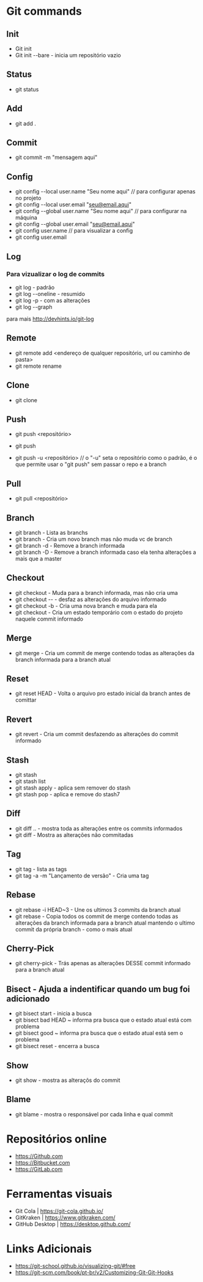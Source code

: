 # Git commands 

## Init

- Git init
- Git init --bare - inicia um repositório vazio

## Status

- git status

## Add

- git add .

## Commit
- git commit -m "mensagem aqui" 

## Config

- git config --local user.name "Seu nome aqui" // para configurar apenas  no projeto 
- git config --local user.email "seu@email.aqui"
- git config --global user.name "Seu nome aqui" // para configurar na máquina 
- git config --global user.email "seu@email.aqui"
- git config user.name // para visualizar a config
- git config user.email 

## Log
### Para vizualizar o log de commits

- git log - padrão
- git log --oneline  - resumido 
- git log -p - com as alterações
- git log --graph

para mais http://devhints.io/git-log

## Remote

- git remote add <nome do repo> <endereço de qualquer repositório, url ou caminho de pasta>
- git remote rename <nome atual> <nome novo>

## Clone

- git clone <url do repo remoto igual o de cima> <nome da pasta a ser criada localmente> 

## Push

- git push <repositório> <branch>
- git push <repositorio> <nome da tag>

- git push -u <repositório> <branch>  // o "-u" seta o repositório como o padrão, é o que permite usar o "git push" sem passar o repo e a branch


## Pull

- git pull <repositório> <branch>

## Branch

- git branch - Lista as branchs
- git branch <nome> - Cria um novo branch mas não muda vc de branch
- git branch -d <nome> - Remove a branch informada
- git branch -D <nome> - Remove a branch informada caso ela tenha alterações a mais que a master

## Checkout

- git checkout <nome da branch> - Muda para a branch informada, mas não cria uma
- git checkout -- <nome do arquivo> - desfaz as alterações do arquivo informado
- git checkout -b <nome da branch> - Cria uma nova branch e muda para ela
- git checkout <hash do commit> - Cria um estado temporário com o estado do projeto naquele commit informado

## Merge

- git merge <nome da branch> - Cria um commit de merge contendo todas as alterações da branch informada para a branch atual

## Reset

- git reset HEAD <Nome do arquivo> - Volta o arquivo pro estado inicial da branch antes de comittar

## Revert

- git revert <hash do commit> - Cria um commit desfazendo as alterações do commit informado

## Stash 

- git stash 
- git stash list
- git stash apply <id> - aplica sem remover do stash 
- git stash pop <id> - aplica e remove do stash7


## Diff
- git diff <hash commit>..<hash commit> - mostra toda as alterações entre os commits informados
- git diff - Mostra as alterações não commitadas 

## Tag
- git tag - lista as tags
- git tag -a <nome da tag> -m "Lançamento de versão" - Cria uma tag 


## Rebase 

- git rebase -i HEAD~3 - Une os ultimos 3 commits da branch atual
- git rebase <nome da branch> - Copia todos os commit de merge contendo todas as alterações da branch informada para a branch atual mantendo o ultimo commit da própria branch - como o mais atual


## Cherry-Pick

- git cherry-pick <hash do commit> - Trás apenas as alterações DESSE commit informado para a branch atual 

## Bisect - Ajuda a indentificar quando um bug foi adicionado

- git bisect start - inicia a busca
- git bisect bad HEAD ~ informa pra busca que o estado atual está com problema
- git bisect good <hash> ~ informa pra busca que o estado atual está sem o problema
- git bisect reset - encerra a busca


## Show

- git show <hash do commit> - mostra as alteraçõs do commit

## Blame

- git blame <nome do arquivo> - mostra o responsável por cada linha e qual commit


# Repositórios online 

- https://Github.com
- https://Bitbucket.com
- https://GitLab.com

# Ferramentas visuais

- Git Cola | https://git-cola.github.io/
- GitKraken | https://www.gitkraken.com/
- GitHub Desktop | https://desktop.github.com/ 


# Links Adicionais
- https://git-school.github.io/visualizing-git/#free
- https://git-scm.com/book/pt-br/v2/Customizing-Git-Git-Hooks



